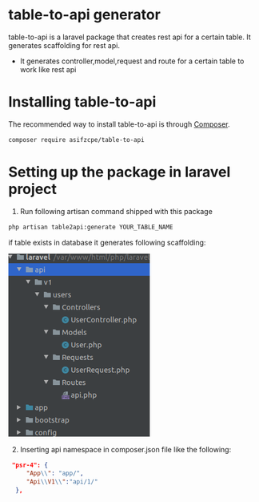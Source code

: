 # table-to-api generator
table-to-api is a laravel package that creates rest api for a certain table. It generates scaffolding for rest api.
  - It generates controller,model,request and route for a certain table to work like rest api
  
# Installing table-to-api
The recommended way to install table-to-api is through
[Composer](https://getcomposer.org/).

```bash
composer require asifzcpe/table-to-api
```
# Setting up the package in laravel project
1. Run following artisan command shipped with this package
```bash
php artisan table2api:generate YOUR_TABLE_NAME
```
if table exists in database it generates following scaffolding:

![Image of table-to-api](https://raw.githubusercontent.com/asifzcpe/table-to-api/master/docs/Screenshot%20from%202020-03-13%2000-26-21.png)

2. Inserting api namespace in composer.json file like the following:
```json
 "psr-4": {
     "App\\": "app/",
     "Api\\V1\\":"api/1/"
  },
```
